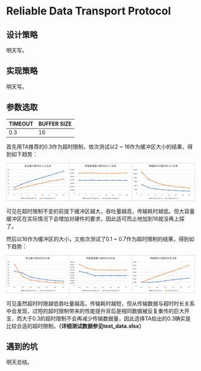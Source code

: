 # Reliable Data Transport Protocol

## 设计策略

明天写。

## 实现策略

明天写。

## 参数选取

| TIMEOUT | BUFFER SIZE |
| ------- | ----------- |
| 0.3     | 16          |

首先用TA推荐的0.3作为超时限制，依次测试以2 ~ 16作为缓冲区大小的结果，得到如下趋势：

![buffersize](.\charts\buffersize.png)

可见在超时限制不变的前提下缓冲区越大，吞吐量越高，传输耗时越低。但大容量缓冲区在实际情况下会增加对硬件的要求，因此适可而止地加到16就没再上探了。

然后以16作为缓冲区的大小，又依次测试了0.1 ~ 0.7作为超时限制的结果，得到如下趋势：

![timeout](.\charts\timeout.png)

可见虽然超时时限越低吞吐量越高，传输耗时越短，但从传输数据与超时时长关系中会发现，过短的超时限制带来的性能提升背后是相同数据被反复重传的巨大开支，而大于0.3的超时限制不会再减少传输数据量，因此选择TA给出的0.3确实是比较合适的超时限制。**（详细测试数据参见test_data.xlsx）**

## 遇到的坑

明天总结。

